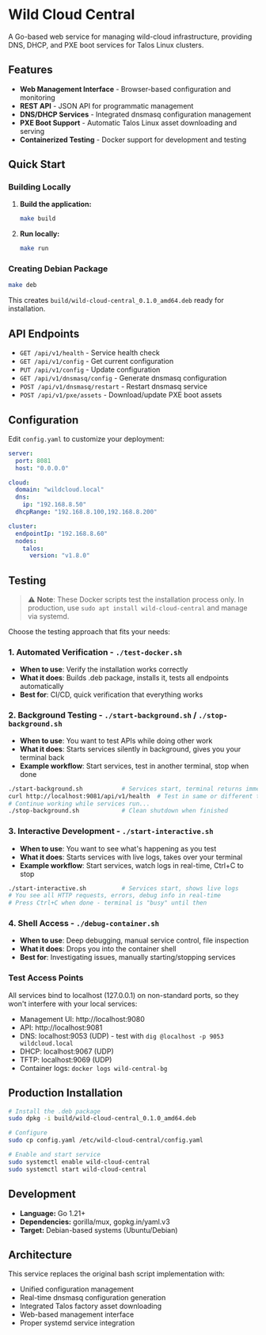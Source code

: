 # Wild Cloud Central

A Go-based web service for managing wild-cloud infrastructure, providing DNS, DHCP, and PXE boot services for Talos Linux clusters.

## Features

- **Web Management Interface** - Browser-based configuration and monitoring
- **REST API** - JSON API for programmatic management
- **DNS/DHCP Services** - Integrated dnsmasq configuration management
- **PXE Boot Support** - Automatic Talos Linux asset downloading and serving
- **Containerized Testing** - Docker support for development and testing

## Quick Start

### Building Locally

1. **Build the application:**
   ```bash
   make build
   ```

2. **Run locally:**
   ```bash
   make run
   ```

### Creating Debian Package

```bash
make deb
```

This creates `build/wild-cloud-central_0.1.0_amd64.deb` ready for installation.

## API Endpoints

- `GET /api/v1/health` - Service health check
- `GET /api/v1/config` - Get current configuration
- `PUT /api/v1/config` - Update configuration
- `GET /api/v1/dnsmasq/config` - Generate dnsmasq configuration
- `POST /api/v1/dnsmasq/restart` - Restart dnsmasq service
- `POST /api/v1/pxe/assets` - Download/update PXE boot assets

## Configuration

Edit `config.yaml` to customize your deployment:

```yaml
server:
  port: 8081
  host: "0.0.0.0"

cloud:
  domain: "wildcloud.local"
  dns:
    ip: "192.168.8.50"
  dhcpRange: "192.168.8.100,192.168.8.200"

cluster:
  endpointIp: "192.168.8.60"
  nodes:
    talos:
      version: "v1.8.0"
```

## Testing

> ⚠️ **Note**: These Docker scripts test the installation process only. In production, use `sudo apt install wild-cloud-central` and manage via systemd.

Choose the testing approach that fits your needs:

### 1. Automated Verification - `./test-docker.sh`
- **When to use**: Verify the installation works correctly
- **What it does**: Builds .deb package, installs it, tests all endpoints automatically
- **Best for**: CI/CD, quick verification that everything works

### 2. Background Testing - `./start-background.sh` / `./stop-background.sh`  
- **When to use**: You want to test APIs while doing other work
- **What it does**: Starts services silently in background, gives you your terminal back
- **Example workflow**: Start services, test in another terminal, stop when done
```bash
./start-background.sh           # Services start, terminal returns immediately
curl http://localhost:9081/api/v1/health  # Test in same or different terminal
# Continue working while services run...
./stop-background.sh            # Clean shutdown when finished
```

### 3. Interactive Development - `./start-interactive.sh`
- **When to use**: You want to see what's happening as you test
- **What it does**: Starts services with live logs, takes over your terminal
- **Example workflow**: Start services, watch logs in real-time, Ctrl+C to stop
```bash
./start-interactive.sh          # Services start, shows live logs
# You see all HTTP requests, errors, debug info in real-time
# Press Ctrl+C when done - terminal is "busy" until then
```

### 4. Shell Access - `./debug-container.sh`
- **When to use**: Deep debugging, manual service control, file inspection
- **What it does**: Drops you into the container shell
- **Best for**: Investigating issues, manually starting/stopping services

### Test Access Points
All services bind to localhost (127.0.0.1) on non-standard ports, so they won't interfere with your local services:

- Management UI: http://localhost:9080
- API: http://localhost:9081
- DNS: localhost:9053 (UDP) - test with `dig @localhost -p 9053 wildcloud.local`
- DHCP: localhost:9067 (UDP)
- TFTP: localhost:9069 (UDP)
- Container logs: `docker logs wild-central-bg`

## Production Installation

```bash
# Install the .deb package
sudo dpkg -i build/wild-cloud-central_0.1.0_amd64.deb

# Configure
sudo cp config.yaml /etc/wild-cloud-central/config.yaml

# Enable and start service
sudo systemctl enable wild-cloud-central
sudo systemctl start wild-cloud-central
```

## Development

- **Language:** Go 1.21+
- **Dependencies:** gorilla/mux, gopkg.in/yaml.v3
- **Target:** Debian-based systems (Ubuntu/Debian)

## Architecture

This service replaces the original bash script implementation with:
- Unified configuration management
- Real-time dnsmasq configuration generation
- Integrated Talos factory asset downloading
- Web-based management interface
- Proper systemd service integration